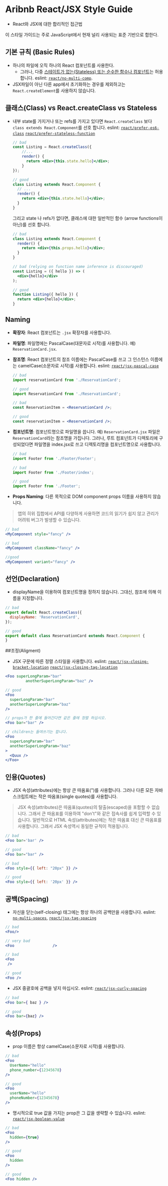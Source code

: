 # Aribnb React/JSX Style Guide

* React와 JSX에 대한 합리적인 접근법

이 스타일 가이드는 주로 JavaScript에서 현재 널리 사용되는 표준 기반으로 합한다.

## 기본 규칙 (Basic Rules)
- 하나의 파일에 오직 하나의 React 컴포넌트를 사용한다.
  - 그러나, 다중 [스테이트가 없는(Stateless) 또는 순수한 함수나 컴포넌트](https://facebook.github.io/react/docs/reusable-components.html#stateless-functions)는 허용합니다. eslint: [`react/no-multi-comp`](https://github.com/yannickcr/eslint-plugin-react/blob/master/docs/rules/no-multi-comp.md#ignorestateless).
- JSX파일이 아닌 다른 app에서 초기화하는 경우를 제외하고는 `React.createElement`를 사용하지 않습니다.

## 클래스(Class) vs React.createClass vs Stateless
- 내부 state를 가지거나 또는 refs를 가지고 있다면 `React.createClass` 보다 `class extends React.Component`를 선호 합니다. eslint: [`react/prefer-es6-class`](https://github.com/yannickcr/eslint-plugin-react/blob/master/docs/rules/prefer-es6-class.md) [`react/prefer-stateless-function`](https://github.com/yannickcr/eslint-plugin-react/blob/master/docs/rules/prefer-stateless-function.md)
  ```jsx
  // bad
  const Listing = React.createClass({
      //...
      render() {
        return <div>{this.state.hello}</div>;
      }
  });

  // good
  class Listing extends React.Component {
    // ...
    render() {
      return <div>{this.state.hello}</div>;
    }
  }
  ```

  그리고 state 나 refs가 없다면, 클래스에 대한 일반적인 함수 (arrow functions이 아닌)를 선호 합니다.

  ```jsx
  // bad
  class Listing extends React.Component {
    render() {
      return <div>{this.props.hello}</div>;
    }
  }

  // bad (relying on function name inference is discouraged)
  const Listing = ({ hello }) => (
    <div>{hello}</div>
  );

  // good
  function Listing({ hello }) {
    return <div>{hello}</div>;
  }
  ```

  <!-- ## Mixins
  - [mixins를 사용하지 마세요](https://facebook.github.io/react/blog/2016/07/13/mixins-considered-harmful.html).
  > 왜? Mixins 암묵적 의존성을 도입하고 이름 충돌을 야기하며,  -->

## Naming

- **확장자**: React 컴포넌트는 `.jsx` 확장자를 사용합니다.
- **파일명**: 파일명에는 PascalCase(대문자로 시작)를 사용합니다. 예) `ReservationCard.jsx`.
- **참조명**: React 컴포넌트의 참조 이름에는 PascalCase를 쓰고 그 인스턴스 이름에는 camelCase(소문자로 시작)를 사용합니다. eslint: [`react/jsx-pascal-case`](https://github.com/yannickcr/eslint-plugin-react/blob/master/docs/rules/jsx-pascal-case.md)

  ```jsx
  // bad
  import reservationCard from './ReservationCard';

  // good
  import ReservationCard from './ReservationCard';

  // bad
  const ReservationItem = <ReservationCard />;

  // good
  const reservationItem = <ReservationCard />;
  ```
- **컴포넌트명**: 컴포넌트명으로 파일명을 씁니다. 예) `ReservationCard.jsx` 파일은 `ReservationCard`라는 참조명을 가집니다. 그러나, 루트 컴포넌트가 디렉토리에 구성되었다면 파일명을 index.jsx로 쓰고 디렉토리명을 컴포넌트명으로 사용합니다.
  ```jsx
  // bad
  import Footer from './Footer/Footer';

  // bad
  import Footer from './Footer/index';

  // good
  import Footer from './Footer';
  ```
- **Props Naming**: 다른 목적으로 DOM component props 이름을 사용하지 않습니다.
> 앱의 히위 집합에서 API를 다양하게 사용하면 코드의 읽기가 쉽지 않고 관리가 어려워 버그가 발생할 수 있습니다.
```jsx
// bad
<MyComponent style="fancy" />

// bad
<MyComponent className="fancy" />

//good
<MyComponent variant="fancy" />
```

## 선언(Declaration)
- displayName을 이용하여 컴포넌트명을 정하지 않습니다. 그대신, 참조에 의해 이름을 지정합니다.
```jsx
// bad
export default React.createClass({
  displayName: 'ReservationCard',
});

// good
export default class ReservationCard extends React.Component {
}
```

##조정(Aligment)
- JSX 구문에 따른 정렬 스타일을 사용합니다. eslint: [`react/jsx-closing-bracket-location`](https://github.com/yannickcr/eslint-plugin-react/blob/master/docs/rules/jsx-closing-bracket-location.md) [`react/jsx-closing-tag-location`](https://github.com/yannickcr/eslint-plugin-react/blob/master/docs/rules/jsx-closing-tag-location.md)

```jsx
<Foo superLongParam="bar"
         anotherSuperLongParam="baz" />

// good
<Foo
  superLongParam="bar"
  anotherSuperLongParam="baz"
/>

// props가 한 줄에 들어간다면 같은 줄에 정렬 하십시오.
<Foo bar="bar" />

// children는 들여쓰기는 합니다.
<Foo
  superLongParam="bar"
  anotherSuperLongParam="baz"
>
  <Quux />
</Foo>
```

## 인용(Quotes)
- JSX 속성(attributes)에는 항상 큰 따옴표(")를 사용합니다. 그러나 다른 모든 자바스크립트에는 작은 따옴표(single quotes)를 사용합니다.
>JSX 속성(attributes)은 따옴표(quotes)의 탈출(escaped)을 포함할 수 없습니다. 그래서 큰 따옴표를 이용하여 "don't"와 같은 접속사를 쉽게 입력할 수 있습니다. 일반적으로 HTML 속성(attributes)에는 작은 따옴표 대신 큰 따옴표를 사용합니다. 그래서 JSX 속성역시 동일한 규칙이 적용됩니다.

```jsx
// bad
<Foo bar='bar' />

// good
<Foo bar="bar" />

// bad
<Foo style={{ left: "20px" }} />

// good
<Foo style={{ left: '20px' }} />
```

## 공백(Spacing)
- 자신을 닫는(self-closing) 태그에는 항상 하나의 공백만을 사용합니다. eslint: [`no-multi-spaces`](https://eslint.org/docs/rules/no-multi-spaces), [`react/jsx-tag-spacing`](https://github.com/yannickcr/eslint-plugin-react/blob/master/docs/rules/jsx-tag-spacing.md)
```jsx
// bad
<Foo/>

// very bad
<Foo                 />

// bad
<Foo
 />

// good
<Foo />
```
- JSX 중괄호에 공백을 넣지 마십시오. eslint: [`react/jsx-curly-spacing`](https://github.com/yannickcr/eslint-plugin-react/blob/master/docs/rules/jsx-curly-spacing.md)
```jsx
// bad
<Foo bar={ baz } />

// good
<Foo bar={baz} />
```
## 속성(Props)
- prop 이름은 항상 camelCase(소문자로 시작)를 사용합니다.
```jsx
// bad
<Foo
  UserName="hello"
  phone_number={12345678}
/>

// good
<Foo
  userName="hello"
  phoneNumber={12345678}
/>
```

- 명시적으로 true 값을 가지는 prop은 그 값을 생략할 수 있습니다. eslint: [`react/jsx-boolean-value`](https://github.com/yannickcr/eslint-plugin-react/blob/master/docs/rules/jsx-boolean-value.md)
```jsx
// bad
<Foo
  hidden={true}
/>

// good
<Foo
  hidden
/>

// good
<Foo hidden />
```
